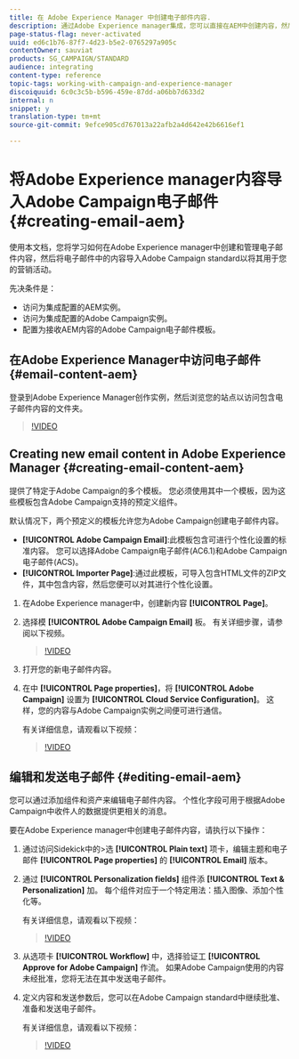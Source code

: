 ```yaml
---
title: 在 Adobe Experience Manager 中创建电子邮件内容.
description: 通过Adobe Experience manager集成，您可以直接在AEM中创建内容，然后在Adobe Campaign中使用它。
page-status-flag: never-activated
uuid: ed6c1b76-87f7-4d23-b5e2-0765297a905c
contentOwner: sauviat
products: SG_CAMPAIGN/STANDARD
audience: integrating
content-type: reference
topic-tags: working-with-campaign-and-experience-manager
discoiquuid: 6c0c3c5b-b596-459e-87dd-a06bb7d633d2
internal: n
snippet: y
translation-type: tm+mt
source-git-commit: 9efce905cd767013a22afb2a4d642e42b6616ef1

---
```



# 将Adobe Experience manager内容导入Adobe Campaign电子邮件 {#creating-email-aem}

使用本文档，您将学习如何在Adobe Experience manager中创建和管理电子邮件内容，然后将电子邮件中的内容导入Adobe Campaign standard以将其用于您的营销活动。

先决条件是：

* 访问为集成配置的AEM实例。
* 访问为集成配置的Adobe Campaign实例。
* 配置为接收AEM内容的Adobe Campaign电子邮件模板。

## 在Adobe Experience Manager中访问电子邮件 {#email-content-aem}

登录到Adobe Experience Manager创作实例，然后浏览您的站点以访问包含电子邮件内容的文件夹。

>[!VIDEO](https://images-tv.adobe.com/mpcv3/2674d459-d57b-413b-9d34-9fd941666023_1575035768.854x480at800_h264.mp4)

## Creating new email content in Adobe Experience Manager {#creating-email-content-aem}

提供了特定于Adobe Campaign的多个模板。 您必须使用其中一个模板，因为这些模板包含Adobe Campaign支持的预定义组件。

默认情况下，两个预定义的模板允许您为Adobe Campaign创建电子邮件内容。

* **[!UICONTROL Adobe Campaign Email]**:此模板包含可进行个性化设置的标准内容。 您可以选择Adobe Campaign电子邮件(AC6.1)和Adobe Campaign电子邮件(ACS)。
* **[!UICONTROL Importer Page]**:通过此模板，可导入包含HTML文件的ZIP文件，其中包含内容，然后您便可以对其进行个性化设置。

1. 在Adobe Experience manager中，创建新内容 **[!UICONTROL Page]**。

1. 选择模 **[!UICONTROL Adobe Campaign Email]** 板。 有关详细步骤，请参阅以下视频。
   >[!VIDEO](https://video.tv.adobe.com/v/29997)

1. 打开您的新电子邮件内容。

1. 在中 **[!UICONTROL Page properties]**，将 **[!UICONTROL Adobe Campaign]** 设置为 **[!UICONTROL Cloud Service Configuration]**。 这样，您的内容与Adobe Campaign实例之间便可进行通信。

   有关详细信息，请观看以下视频：

   >[!VIDEO](https://video.tv.adobe.com/v/29999)

## 编辑和发送电子邮件 {#editing-email-aem}

您可以通过添加组件和资产来编辑电子邮件内容。 个性化字段可用于根据Adobe Campaign中收件人的数据提供更相关的消息。

要在Adobe Experience manager中创建电子邮件内容，请执行以下操作：

1. 通过访问Sidekick中的>选 **[!UICONTROL Plain text]** 项卡，编辑主题和电子邮件 **[!UICONTROL Page properties]** 的 **[!UICONTROL Email]** 版本。

1. 通过 **[!UICONTROL Personalization fields]** 组件添 **[!UICONTROL Text & Personalization]** 加。 每个组件对应于一个特定用法：插入图像、添加个性化等。

   有关详细信息，请观看以下视频：
   >[!VIDEO](https://video.tv.adobe.com/v/29998)

1. 从选项卡 **[!UICONTROL Workflow]** 中，选择验证工 **[!UICONTROL Approve for Adobe Campaign]** 作流。 如果Adobe Campaign使用的内容未经批准，您将无法在其中发送电子邮件。

1. 定义内容和发送参数后，您可以在Adobe Campaign standard中继续批准、准备和发送电子邮件。

   有关详细信息，请观看以下视频：

   >[!VIDEO](https://video.tv.adobe.com/v/23721)
